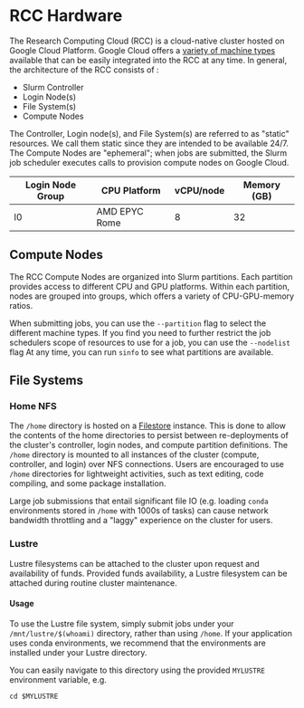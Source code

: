 # RCC Hardware

The Research Computing Cloud (RCC) is a cloud-native cluster hosted on Google Cloud Platform. Google Cloud offers a [variety of machine types](https://cloud.google.com/compute/docs/machine-types) available that can be easily integrated into the RCC at any time. In general, the architecture of the RCC consists of :

* Slurm Controller 
* Login Node(s)
* File System(s)
* Compute Nodes

The Controller, Login node(s), and File System(s) are referred to as "static" resources. We call them static since they are intended to be available 24/7.
The Compute Nodes are "ephemeral"; when jobs are submitted, the Slurm job scheduler executes calls to provision compute nodes on Google Cloud.


Login Node Group  | CPU Platform      | vCPU/node  | Memory (GB) |
----------------- | ----------------- | ---------- | ----------- |
l0                | AMD EPYC Rome     | 8          | 32          |



## Compute Nodes

The RCC Compute Nodes are organized into Slurm partitions. Each partition provides access to different CPU and GPU platforms. Within each partition, nodes are grouped into groups, which offers a variety of CPU-GPU-memory ratios.

When submitting jobs, you can use the `--partition` flag to select the different machine types. If you find you need to further restrict the job schedulers scope of resources to use for a job, you can use the `--nodelist` flag
At any time, you can run `sinfo` to see what partitions are available.

## File Systems

### Home NFS
The `/home` directory is hosted on a [Filestore](https://cloud.google.com/filestore) instance. This is done to allow the contents of the home directories to persist between re-deployments of the cluster's controller, login nodes, and compute partition definitions. The `/home` directory is mounted to all instances of the cluster (compute, controller, and login) over NFS connections. Users are encouraged to use `/home` directories for lightweight activities, such as text editing, code compiling, and some package installation.

Large job submissions that entail significant file IO (e.g. loading `conda` environments stored in `/home` with 1000s of tasks) can cause network bandwidth throttling and a "laggy" experience on the cluster for users.

### Lustre
Lustre filesystems can be attached to the cluster upon request and availability of funds. Provided funds availability, a Lustre filesystem can be attached during routine cluster maintenance.

#### Usage
To use the Lustre file system, simply submit jobs under your `/mnt/lustre/$(whoami)` directory, rather than using `/home`. If your application uses conda environments, we recommend that the environments are installed under your Lustre directory.

You can easily navigate to this directory using the provided `MYLUSTRE` environment variable, e.g.

```
cd $MYLUSTRE
```


